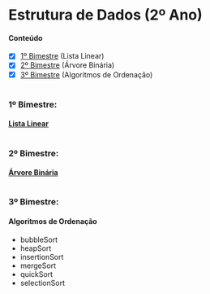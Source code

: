 # Estrutura de Dados (2º Ano) 

#### Conteúdo 
- [x] [1º Bimestre](#1º-bimestre) (Lista Linear)
- [x] [2º Bimestre](#2º-bimestre) (Árvore Binária)
- [x] [3º Bimestre](#3º-bimestre) (Algoritmos de Ordenação)

# 

### 1º Bimestre:
#### [Lista Linear](https://github.com/eduschadesoares/estruturaDeDados/tree/master/1%C2%BA%20Bimestre)

# 

### 2º Bimestre:
#### [Árvore Binária](https://github.com/eduschadesoares/estruturaDeDados/tree/master/2%C2%BA%20Bimestre)

# 

### 3º Bimestre:
#### Algoritmos de Ordenação
* bubbleSort
* heapSort
* insertionSort
* mergeSort
* quickSort
* selectionSort

#
